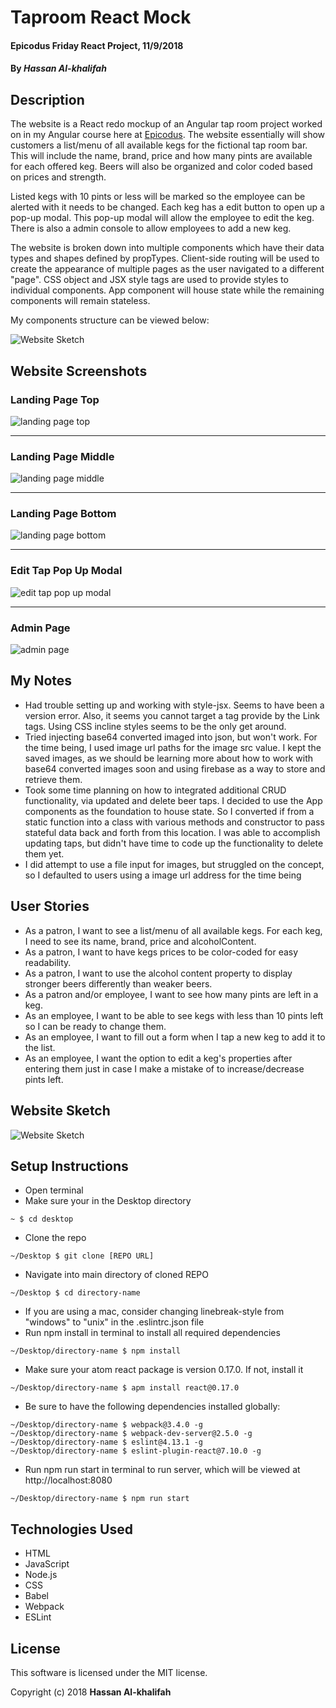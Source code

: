 # Taproom React Mock

#### Epicodus Friday React Project, 11/9/2018

#### By _Hassan Al-khalifah_

## Description

The website is a React redo mockup of an Angular tap room project worked on in my Angular course here at [Epicodus](https://www.epicodus.com/). The website essentially will show customers a list/menu of all available kegs for the fictional tap room bar. This will include the name, brand, price and how many pints are available for each offered keg. Beers will also be organized and color coded based on prices and strength.

Listed kegs with 10 pints or less will be marked so the employee can be alerted with it needs to be changed. Each keg has a edit button to open up a pop-up modal. This pop-up modal will allow the employee to edit the keg. There is also a admin console to allow employees to add a new keg.

The website is broken down into multiple components which have their data types and shapes defined by propTypes. Client-side routing will be used to create the appearance of multiple pages as the user navigated to a different "page". CSS object and JSX style tags are used to provide styles to individual components. App component will house state while the remaining components will remain stateless.

My components structure can be viewed below:

![Website Sketch](./src/assets/images/component-structure-sketch.jpg)

## Website Screenshots

### Landing Page Top
![landing page top](./src/assets/images/landing-page-top.png)
___
### Landing Page Middle
![landing page middle](./src/assets/images/landing-page-middle.png)
___
### Landing Page Bottom
![landing page bottom](./src/assets/images/landing-page-bottom.png)
___
### Edit Tap Pop Up Modal
![edit tap pop up modal](./src/assets/images/edit-tap-pop-up-modal.png)
___
### Admin Page
![admin page](./src/assets/images/admin-page.png)

## My Notes

* Had trouble setting up and working with style-jsx. Seems to have been a version error. Also, it seems you cannot target a tag provide by the Link tags. Using CSS incline styles seems to be the only get around.
* Tried injecting base64 converted imaged into json, but won't work. For the time being, I used image url paths for the image src value. I kept the saved images, as we should be learning more about how to work with base64 converted images soon and using firebase as a way to store and retrieve them.
* Took some time planning on how to integrated additional CRUD functionality, via updated and delete beer taps. I decided to use the App components as the foundation to house state. So I converted if from a static function into a class with various methods and constructor to pass stateful data back and forth from this location. I was able to accomplish updating taps, but didn't have time to code up the functionality to delete them yet. 
* I did attempt to use a file input for images, but struggled on the concept, so I defaulted to users using a image url address for the time being

## User Stories

* As a patron, I want to see a list/menu of all available kegs. For each keg, I need to see its name, brand, price and alcoholContent.
* As a patron, I want to have kegs prices to be color-coded for easy readability.
* As a patron, I want to use the alcohol content property to display stronger beers differently than weaker beers.
* As a patron and/or employee, I want to see how many pints are left in a keg.
* As an employee, I want to be able to see kegs with less than 10 pints left so I can be ready to change them.
* As an employee, I want to fill out a form when I tap a new keg to add it to the list.
* As an employee, I want the option to edit a keg's properties after entering them just in case I make a mistake of to increase/decrease pints left.

## Website Sketch

![Website Sketch](./src/assets/images/website-sketch.jpg)

## Setup Instructions

* Open terminal
* Make sure your in the Desktop directory
```
~ $ cd desktop
```
* Clone the repo
```
~/Desktop $ git clone [REPO URL]
```
* Navigate into main directory of cloned REPO
```
~/Desktop $ cd directory-name
```
* If you are using a mac, consider changing linebreak-style from "windows" to "unix" in the .eslintrc.json file
* Run npm install in terminal to install all required dependencies
```
~/Desktop/directory-name $ npm install
```
* Make sure your atom react package is version 0.17.0. If not, install it
```
~/Desktop/directory-name $ apm install react@0.17.0
```
* Be sure to have the following dependencies installed globally:
```
~/Desktop/directory-name $ webpack@3.4.0 -g
~/Desktop/directory-name $ webpack-dev-server@2.5.0 -g
~/Desktop/directory-name $ eslint@4.13.1 -g
~/Desktop/directory-name $ eslint-plugin-react@7.10.0 -g
```
* Run npm run start in terminal to run server, which will be viewed at http://localhost:8080
```
~/Desktop/directory-name $ npm run start
```

## Technologies Used

* HTML
* JavaScript
* Node.js
* CSS
* Babel
* Webpack
* ESLint

## License

This software is licensed under the MIT license.

Copyright (c) 2018 **Hassan Al-khalifah**
